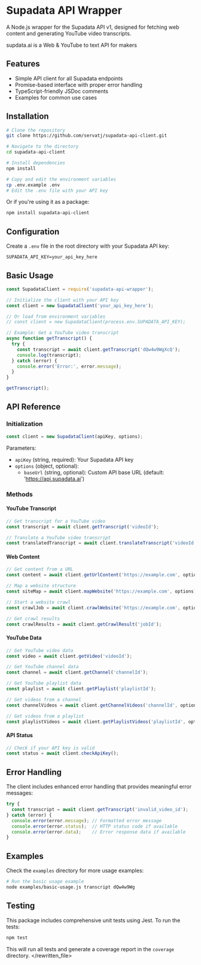 # Supadata API Wrapper

A Node.js wrapper for the Supadata API v1, designed for fetching web content and generating YouTube video transcripts.

supdata.ai is a Web & YouTube to text API for makers

## Features

- Simple API client for all Supadata endpoints
- Promise-based interface with proper error handling
- TypeScript-friendly JSDoc comments
- Examples for common use cases

## Installation

```bash
# Clone the repository
git clone https://github.com/servatj/supadata-api-client.git

# Navigate to the directory
cd supadata-api-client

# Install dependencies
npm install

# Copy and edit the environment variables
cp .env.example .env
# Edit the .env file with your API key
```

Or if you're using it as a package:

```bash
npm install supadata-api-client
```

## Configuration

Create a `.env` file in the root directory with your Supadata API key:

```
SUPADATA_API_KEY=your_api_key_here
```

## Basic Usage

```javascript
const SupadataClient = require('supadata-api-wrapper');

// Initialize the client with your API key
const client = new SupadataClient('your_api_key_here');

// Or load from environment variables
// const client = new SupadataClient(process.env.SUPADATA_API_KEY);

// Example: Get a YouTube video transcript
async function getTranscript() {
  try {
    const transcript = await client.getTranscript('dQw4w9WgXcQ');
    console.log(transcript);
  } catch (error) {
    console.error('Error:', error.message);
  }
}

getTranscript();
```

## API Reference

### Initialization

```javascript
const client = new SupadataClient(apiKey, options);
```

Parameters:
- `apiKey` (string, required): Your Supadata API key
- `options` (object, optional):
  - `baseUrl` (string, optional): Custom API base URL (default: 'https://api.supadata.ai')

### Methods

#### YouTube Transcript

```javascript
// Get transcript for a YouTube video
const transcript = await client.getTranscript('videoId');

// Translate a YouTube video transcript
const translatedTranscript = await client.translateTranscript('videoId', 'targetLanguage');
```

#### Web Content

```javascript
// Get content from a URL
const content = await client.getUrlContent('https://example.com', options);

// Map a website structure
const siteMap = await client.mapWebsite('https://example.com', options);

// Start a website crawl
const crawlJob = await client.crawlWebsite('https://example.com', options);

// Get crawl results
const crawlResults = await client.getCrawlResult('jobId');
```

#### YouTube Data

```javascript
// Get YouTube video data
const video = await client.getVideo('videoId');

// Get YouTube channel data
const channel = await client.getChannel('channelId');

// Get YouTube playlist data
const playlist = await client.getPlaylist('playlistId');

// Get videos from a channel
const channelVideos = await client.getChannelVideos('channelId', options);

// Get videos from a playlist
const playlistVideos = await client.getPlaylistVideos('playlistId', options);
```

#### API Status

```javascript
// Check if your API key is valid
const status = await client.checkApiKey();
```

## Error Handling

The client includes enhanced error handling that provides meaningful error messages:

```javascript
try {
  const transcript = await client.getTranscript('invalid_video_id');
} catch (error) {
  console.error(error.message); // Formatted error message
  console.error(error.status);  // HTTP status code if available
  console.error(error.data);    // Error response data if available
}
```

## Examples

Check the `examples` directory for more usage examples:

```bash
# Run the basic usage example
node examples/basic-usage.js transcript dQw4w9Wg
```

## Testing

This package includes comprehensive unit tests using Jest. To run the tests:

```bash
npm test
```

This will run all tests and generate a coverage report in the `coverage` directory.
</rewritten_file>